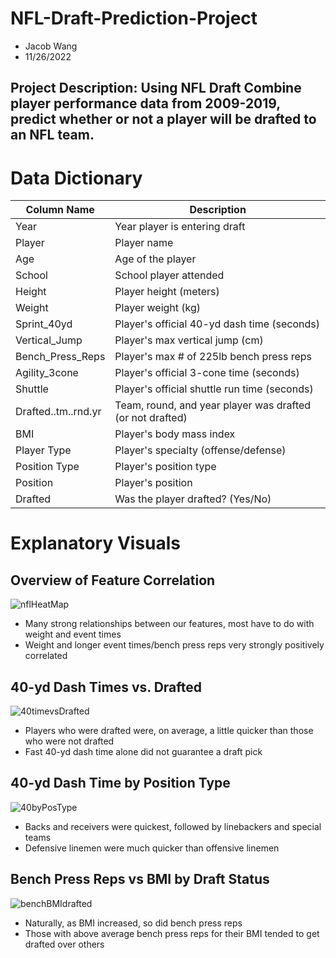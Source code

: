 # NFL-Draft-Prediction-Project
- Jacob Wang
- 11/26/2022

## Project Description: Using NFL Draft Combine player performance data from 2009-2019, predict whether or not a player will be drafted to an NFL team. 

# Data Dictionary 

Column Name | Description
---|---
Year | Year player is entering draft
Player| Player name
Age| Age of the player
School | School player attended
Height | Player height (meters)
Weight | Player weight (kg)
Sprint_40yd | Player's official 40-yd dash time (seconds)
Vertical_Jump | Player's max vertical jump (cm)
Bench_Press_Reps | Player's max # of 225lb bench press reps
Agility_3cone | Player's official 3-cone time (seconds)
Shuttle | Player's official shuttle run time (seconds)
Drafted..tm..rnd.yr | Team, round, and year player was drafted (or not drafted)
BMI| Player's body mass index
Player Type | Player's specialty (offense/defense)
Position Type | Player's position type
Position | Player's position
Drafted | Was the player drafted? (Yes/No)

# Explanatory Visuals

## Overview of Feature Correlation
![nflHeatMap](https://user-images.githubusercontent.com/112730629/204176763-d917852a-9212-43e8-b2d6-ef0651b2c23b.png)
* Many strong relationships between our features, most have to do with weight and event times 
* Weight and longer event times/bench press reps very strongly positively correlated 

## 40-yd Dash Times vs. Drafted
![40timevsDrafted](https://user-images.githubusercontent.com/112730629/204178480-8b1ef4e6-4c46-4abd-8300-2b804b1d8296.png)
* Players who were drafted were, on average, a little quicker than those who were not drafted
* Fast 40-yd dash time alone did not guarantee a draft pick 

## 40-yd Dash Time by Position Type
![40byPosType](https://user-images.githubusercontent.com/112730629/204183687-c2cd59c9-31d9-4db0-8b38-a4e1b0e40cce.png)
* Backs and receivers were quickest, followed by linebackers and special teams
* Defensive linemen were much quicker than offensive linemen 

## Bench Press Reps vs BMI by Draft Status
![benchBMIdrafted](https://user-images.githubusercontent.com/112730629/204183934-c919ee67-ebc7-4728-b5ec-1a1cdd6887f3.png)
* Naturally, as BMI increased, so did bench press reps
* Those with above average bench press reps for their BMI tended to get drafted over others 

